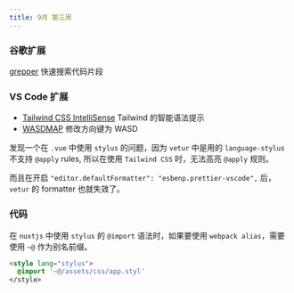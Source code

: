 ```yaml
---
title: 9月 第三周
---
```


### 谷歌扩展

[grepper](https://www.codegrepper.com/index.php) 快速搜索代码片段

### VS Code 扩展

- [Tailwind CSS IntelliSense](https://marketplace.visualstudio.com/items?itemName=bradlc.vscode-tailwindcss) Tailwind 的智能语法提示
- [WASDMAP](https://marketplace.visualstudio.com/items?itemName=mvromer.wasdmap) 修改方向键为 WASD

发现一个在 `.vue` 中使用 `stylus` 的问题，因为 `vetur` 中是用的 `language-stylus` 不支持 `@apply` rules, 所以在使用 `Tailwind CSS` 时，无法高亮 `@apply` 规则。

而且在开启 `"editor.defaultFormatter": "esbenp.prettier-vscode",` 后， `vetur` 的 formatter 也就失效了。

### 代码

在 `nuxtjs` 中使用 `stylus` 的 `@import` 语法时，如果要使用 `webpack alias`，需要使用 `~@` 作为别名前缀。

```html
<style lang="stylus">
  @import '~@/assets/css/app.styl'
</style>
```
